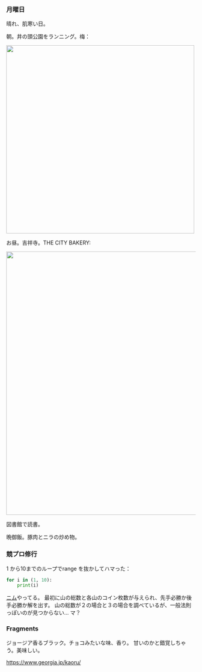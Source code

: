 ### 月曜日

晴れ、肌寒い日。

朝。井の頭公園をランニング。梅：

<img src="https://i.imgur.com/OGWO8qN.jpg" width="500">

お昼。吉祥寺。THE CITY BAKERY:

<img src="https://i.imgur.com/4qclozB.jpg" width="700">

図書館で読書。

晩御飯。豚肉とニラの炒め物。

### 競プロ修行

1 から10までのループでrange を抜かしてハマった：

```python
for i in (1, 10):
    print(i)
```

[ニム](https://ja.wikipedia.org/wiki/%E3%83%8B%E3%83%A0)やってる。
最初に山の総数と各山のコイン枚数が与えられ、先手必勝か後手必勝か解を出す。
山の総数が２の場合と３の場合を調べているが、一般法則っぽいのが見つからない...
マ？

### Fragments

ジョージア香るブラック。チョコみたいな味、香り。
甘いのかと錯覚しちゃう。美味しい。

https://www.georgia.jp/kaoru/